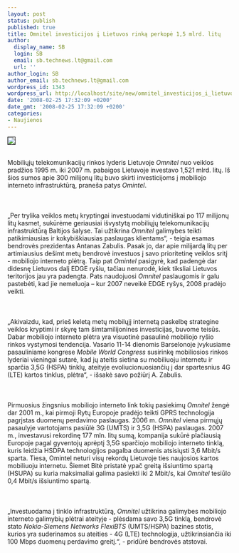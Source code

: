 ```yaml
---
layout: post
status: publish
published: true
title: Omnitel investicijos į Lietuvos rinką perkopė 1,5 mlrd. litų
author:
  display_name: SB
  login: SB
  email: sb.technews.lt@gmail.com
  url: ''
author_login: SB
author_email: sb.technews.lt@gmail.com
wordpress_id: 1343
wordpress_url: http://localhost/site/new/omnitel_investicijos_i_lietuvos_rinka_perkope_1_5_mlrd_litu/
date: '2008-02-25 17:32:09 +0200'
date_gmt: '2008-02-25 17:32:09 +0200'
categories:
- Naujienos
---
```

<div class="imgright"><img src="http://www.omnitel.lt/includes/img/219_219904_logo_in_01.gif" border="1"></div>
<p><br>Mobiliųjų telekomunikacijų rinkos lyderis Lietuvoje <i>Omnitel</i> nuo veiklos pradžios 1995 m. iki  2007 m. pabaigos Lietuvoje investavo 1,521 mlrd. litų. Iš šios sumos apie 300 milijonų litų buvo skirti investicijoms į mobiliojo interneto infrastruktūrą, praneša patys <i>Omintel</i>.<br />
<br><br />
<br>„Per trylika veiklos metų kryptingai investuodami vidutiniškai po 117 milijonų litų kasmet, sukūrėme geriausiai išvystytą mobiliųjų telekomunikacijų infrastruktūrą Baltijos šalyse. Tai užtikrina <i>Omnitel</i> galimybes teikti patikimiausias ir kokybiškiausias paslaugas klientams“, - teigia esamas bendrovės prezidentas Antanas Zabulis. Pasak jo, dar apie milijardą litų per artimiausius dešimt metų bendrovė investuos į savo prioritetinę veiklos sritį - mobiliojo interneto plėtrą. Taip pat <i>Omintel</i> pasigyrė, kad padengė dar didesnę Lietuvos dalį EDGE ryšiu, tačiau nenurodė, kiek tiksliai Lietuvos teritorijos jau yra padengta. Pats naudojuosi <i>Omnitel</i> paslaugomis ir galu pastebėti, kad jie nemeluoja – kur 2007 neveikė EDGE ryšys, 2008 pradėjo veikti.<br />
<br><br />
<br>„Akivaizdu, kad, prieš keletą metų mobilųjį internetą paskelbę strategine veiklos kryptimi ir skyrę tam šimtamilijonines investicijas, buvome teisūs. Dabar mobiliojo interneto plėtra yra visuotinė pasaulinė mobiliojo ryšio rinkos vystymosi tendencija. Vasario 11-14 dienomis Barselonoje įvykusiame pasauliniame kongrese <i>Mobile World Congress</i> susirinkę mobiliosios rinkos lyderiai vieningai sutarė, kad jų ateitis sietina su mobiliuoju internetu ir sparčia 3,5G (HSPA) tinklų, ateityje evoliucionuosiančių į dar spartesnius 4G (LTE) kartos tinklus, plėtra“, - išsakė savo požiūrį A. Zabulis.<br />
<br><br />
<br>Pirmuosius žingsnius mobiliojo interneto link tokių pasiekimų <i>Omnitel</i> žengė dar 2001 m., kai  pirmoji Rytų Europoje pradėjo teikti GPRS technologija pagrįstas duomenų perdavimo paslaugas. 2006 m. <i>Omnitel</i> viena pirmųjų pasaulyje vartotojams pasiūlė 3G (UMTS) ir 3,5G (HSPA) paslaugas. 2007 m., investavusi rekordinę 177 mln. litų sumą, kompanija sukūrė plačiausią Europoje pagal gyventojų aprėptį 3,5G sparčiojo mobiliojo interneto tinklą, kuris leidžia HSDPA technologijos pagalba duomenis atsisiųsti 3,6 Mbit/s sparta. Tiesa, Omintel neturi visų rekordų Lietuvoje ties naujosios kartos mobiliuoju internetu. Šiemet Bitė pristatė ypač greitą išsiuntimo spartą (HSUPA) su kuria maksimaliai galima pasiekti iki 2 Mbit/s, kai <i>Omnitel</i> tesiūlo 0,4 Mbit/s išsiuntimo spartą.<br />
<br><br />
<br>„Investuodama į tinklo infrastruktūrą, <i>Omnitel</i> užtikrina galimybes mobiliojo interneto galimybių plėtrai ateityje - plėsdama savo 3,5G tinklą, bendrovė stato <i>Nokia-Siemens Networks FlexiBTS</i> (UMTS/HSPA) bazines stotis, kurios yra suderinamos su ateities - 4G (LTE) technologija, užtikrinsiančia iki 100 Mbps duomenų perdavimo greitį.“, - pridūrė bendrovės atstovai.<br />
<br><br />
<br></p>
